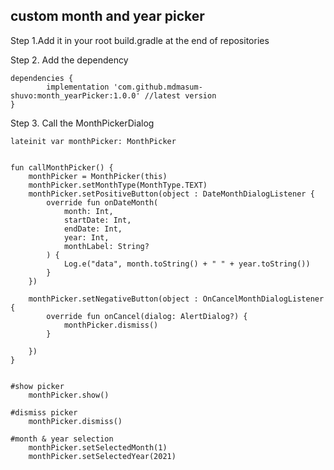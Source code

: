 ## custom month and year picker

Step 1.Add it in your root build.gradle at the end of repositories



Step 2. Add the dependency


	dependencies {
	        implementation 'com.github.mdmasum-shuvo:month_yearPicker:1.0.0' //latest version
	}


Step 3. Call the MonthPickerDialog

    lateinit var monthPicker: MonthPicker


    fun callMonthPicker() {
        monthPicker = MonthPicker(this)
        monthPicker.setMonthType(MonthType.TEXT)
        monthPicker.setPositiveButton(object : DateMonthDialogListener {
            override fun onDateMonth(
                month: Int,
                startDate: Int,
                endDate: Int,
                year: Int,
                monthLabel: String?
            ) {
                Log.e("data", month.toString() + " " + year.toString())
            }
        })

        monthPicker.setNegativeButton(object : OnCancelMonthDialogListener {
            override fun onCancel(dialog: AlertDialog?) {
                monthPicker.dismiss()
            }

        })
    }
    
    
    #show picker 
        monthPicker.show()
    
    #dismiss picker
        monthPicker.dismiss()
    
    #month & year selection
        monthPicker.setSelectedMonth(1)
        monthPicker.setSelectedYear(2021)
